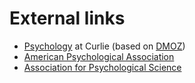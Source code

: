 # External links

- [Psychology](https://curlie.org/Science/Social_Sciences/Psychology/) at Curlie (based on [DMOZ](https://en.wikipedia.org/wiki/DMOZ))
- [American Psychological Association](http://www.apa.org/)
- [Association for Psychological Science](http://www.psychologicalscience.org/)
